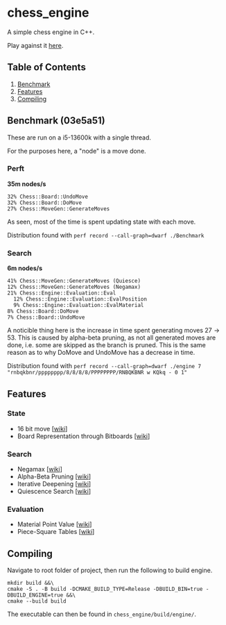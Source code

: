 # chess_engine
A simple chess engine in C++.

Play against it [here](https://lichess.org/@/sun_bird).

## Table of Contents
1. [Benchmark](#features)
2. [Features](#features)
3. [Compiling](#features)

## Benchmark (03e5a51)
These are run on a i5-13600k with a single thread.

For the purposes here, a "node" is a move done.

### Perft
**35m nodes/s**

```
32% Chess::Board::UndoMove
32% Chess::Board::DoMove
27% Chess::MoveGen::GenerateMoves
```
As seen, most of the time is spent updating state with each move.

Distribution found with `perf record --call-graph=dwarf ./Benchmark`

### Search
**6m nodes/s**

```
41% Chess::MoveGen::GenerateMoves (Quiesce)
12% Chess::MoveGen::GenerateMoves (Negamax)
21% Chess::Engine::Evaluation::Eval
  12% Chess::Engine::Evaluation::EvalPosition
  9% Chess::Engine::Evaluation::EvalMaterial
8% Chess::Board::DoMove
7% Chess::Board::UndoMove
```
A noticible thing here is the increase in time spent generating moves $27 \rightarrow 53$. This is caused by alpha-beta pruning, as not all generated moves are done, i.e. some are skipped as the branch is pruned. This is the same reason as to why DoMove and UndoMove has a decrease in time.

Distribution found with `perf record --call-graph=dwarf ./engine 7 "rnbqkbnr/pppppppp/8/8/8/8/PPPPPPPP/RNBQKBNR w KQkq - 0 1"`

## Features
### State
* 16 bit move [[wiki](https://www.chessprogramming.org/Encoding_Moves)]
* Board Representation through Bitboards [[wiki](https://www.chessprogramming.org/Bitboard_Board-Definition)]
### Search
* Negamax [[wiki](https://www.chessprogramming.org/Negamax)]
* Alpha-Beta Pruning [[wiki](https://www.chessprogramming.org/Alpha-Beta)]
* Iterative Deepening [[wiki](https://www.chessprogramming.org/Iterative_Deepening)]
* Quiescence Search [[wiki](https://www.chessprogramming.org/Quiescence_Search)]

### Evaluation
* Material Point Value [[wiki](https://www.chessprogramming.org/Material)]
* Piece-Square Tables [[wiki](https://www.chessprogramming.org/Piece-Square_Tables)]

## Compiling
Navigate to root folder of project, then run the following to build engine.
```
mkdir build &&\
cmake -S . -B build -DCMAKE_BUILD_TYPE=Release -DBUILD_BIN=true -DBUILD_ENGINE=true &&\
cmake --build build
```
The executable can then be found in `chess_engine/build/engine/`.
